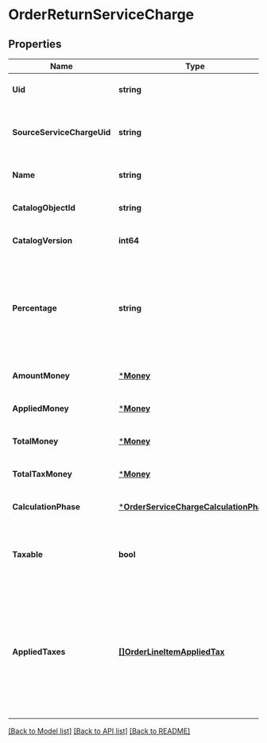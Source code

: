# OrderReturnServiceCharge

## Properties
Name | Type | Description | Notes
------------ | ------------- | ------------- | -------------
**Uid** | **string** | A unique ID that identifies the return service charge only within this order. | [optional] [default to null]
**SourceServiceChargeUid** | **string** | The service charge &#x60;uid&#x60; from the order containing the original service charge. &#x60;source_service_charge_uid&#x60; is &#x60;null&#x60; for unlinked returns. | [optional] [default to null]
**Name** | **string** | The name of the service charge. | [optional] [default to null]
**CatalogObjectId** | **string** | The catalog object ID of the associated [OrderServiceCharge](entity:OrderServiceCharge). | [optional] [default to null]
**CatalogVersion** | **int64** | The version of the catalog object that this service charge references. | [optional] [default to null]
**Percentage** | **string** | The percentage of the service charge, as a string representation of a decimal number. For example, a value of &#x60;\&quot;7.25\&quot;&#x60; corresponds to a percentage of 7.25%.  Either &#x60;percentage&#x60; or &#x60;amount_money&#x60; should be set, but not both. | [optional] [default to null]
**AmountMoney** | [***Money**](Money.md) |  | [optional] [default to null]
**AppliedMoney** | [***Money**](Money.md) |  | [optional] [default to null]
**TotalMoney** | [***Money**](Money.md) |  | [optional] [default to null]
**TotalTaxMoney** | [***Money**](Money.md) |  | [optional] [default to null]
**CalculationPhase** | [***OrderServiceChargeCalculationPhase**](OrderServiceChargeCalculationPhase.md) |  | [optional] [default to null]
**Taxable** | **bool** | Indicates whether the surcharge can be taxed. Service charges calculated in the &#x60;TOTAL_PHASE&#x60; cannot be marked as taxable. | [optional] [default to null]
**AppliedTaxes** | [**[]OrderLineItemAppliedTax**](OrderLineItemAppliedTax.md) | The list of references to &#x60;OrderReturnTax&#x60; entities applied to the &#x60;OrderReturnServiceCharge&#x60;. Each &#x60;OrderLineItemAppliedTax&#x60; has a &#x60;tax_uid&#x60; that references the &#x60;uid&#x60; of a top-level &#x60;OrderReturnTax&#x60; that is being applied to the &#x60;OrderReturnServiceCharge&#x60;. On reads, the applied amount is populated. | [optional] [default to null]

[[Back to Model list]](../README.md#documentation-for-models) [[Back to API list]](../README.md#documentation-for-api-endpoints) [[Back to README]](../README.md)

